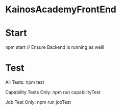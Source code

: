 # KainosAcademyFrontEnd

# Start
npm start // Ensure Backend is running as welll

# Test
All Tests:
npm test

Capability Tests Only:
npm run capabilityTest

Job Test Only:
npm run jobTest
